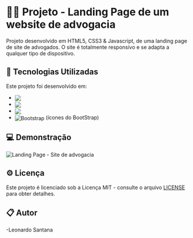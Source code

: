 # 👨‍💻 Projeto - Landing Page de um website de advogacia

Projeto desenvolvido em HTML5, CSS3 & Javascript, de uma landing page de site de advogados. O site é totalmente responsivo e se adapta a qualquer tipo de dispositivo.

## 🚀 Tecnologias Utilizadas

Este projeto foi desenvolvido em: 
 
 - <img align="center" src="https://img.shields.io/badge/HTML5-E34F26?style=for-the-badge&logo=html5&logoColor=white">
- <img align="center" src="https://img.shields.io/badge/CSS3-1572B6?style=for-the-badge&logo=css3&logoColor=white">
- <img align="center" src="https://img.shields.io/badge/JavaScript-323330?style=for-the-badge&logo=javascript&logoColor=F7DF1E">
- <img align="center" alt="Bootstrap" src="https://img.shields.io/badge/Bootstrap-563D7C?style=for-the-badge&logo=bootstrap&logoColor=white"/> (ícones do BootStrap)

## 💻 Demonstração

![Landing Page - Site de advogacia](./img/Projeto3.gif)

## ⚙ Licença

Este projeto é licenciado sob a Licença MIT - consulte o arquivo [LICENSE](LICENSE) para obter detalhes.

## 📋 Autor

-Leonardo Santana
